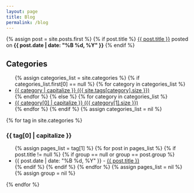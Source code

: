 ```yaml
---
layout: page
title: Blog
permalink: /blog
---
```


  {% assign post = site.posts.first %}
  {% if post.title %}
      <a href="{{ site.url }}{{ post.url }}" title="Internal link to my blog post: {{ post.title }}">{{ post.title }}</a> posted on <span class="entry-date"><time datetime="{{ post.date | date_to_xmlschema }}" itemprop="datePublished"><strong>{{ post.date | date: "%B %d, %Y" }}</strong></time></span>
  {% endif %}

  <h2>Categories</h2>
  <ul>
  {% assign categories_list = site.categories %}
    {% if categories_list.first[0] == null %}
      {% for category in categories_list %}
        <li><a href="#{{ category }}">{{ category | capitalize }} ({{ site.tags[category].size }})</a></li>
      {% endfor %}
    {% else %}
      {% for category in categories_list %}
        <li><a href="#{{ category[0] }}">{{ category[0] | capitalize }} ({{ category[1].size }})</a></li>
      {% endfor %}
    {% endif %}
  {% assign categories_list = nil %}
  </ul>

  {% for tag in site.categories %}
    <h3 id="{{ tag[0] }}">{{ tag[0] | capitalize }}</h3>
    <ul>
      {% assign pages_list = tag[1] %}
      {% for post in pages_list %}
        {% if post.title != null %}
        {% if group == null or group == post.group %}
        <li><span class="entry-date"><time datetime="{{ post.date | date_to_xmlschema }}" itemprop="datePublished">{{ post.date | date: "%B %d, %Y" }}</time></span> - <a href="{{ site.url }}{{ post.url }}">{{ post.title }}</a></li>
        {% endif %}
        {% endif %}
      {% endfor %}
      {% assign pages_list = nil %}
      {% assign group = nil %}
    </ul>
  {% endfor %}
